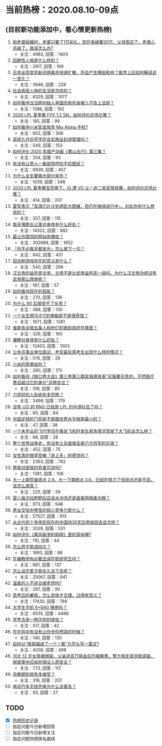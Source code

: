 # 当前热榜：2020.08.10-09点
## (目前新功能添加中，看心情更新热榜)
1. [和老婆结婚时，老婆只要了1万彩礼，现在弟媳要20万，父母答应了，老婆心态崩了，我该怎么办?](https://www.zhihu.com/question/412575928)
    * 关注：4983, 回答：1403
2. [回避性人格是什么样的？](https://www.zhihu.com/question/412154471)
    * 关注：2817, 回答：189
3. [日本出现变异新冠病毒并快速扩散，将会产生哪些影响？医学上应如何解读这一变化？](https://www.zhihu.com/question/412985012)
    * 关注：3946, 回答：228
4. [社会底层人物的生活是怎样的？](https://www.zhihu.com/question/300318574)
    * 关注：8329, 回答：1077
5. [如何看待当当网创始人李国庆和俞渝被儿子告上法庭？](https://www.zhihu.com/question/413097095)
    * 关注：1386, 回答：192
6. [2020 LPL 夏季赛 FPX 1:2 SN，如何评价这场比赛？](https://www.zhihu.com/question/413113494)
    * 关注：185, 回答：99
7. [如何看待小米官宣放弃 Mix Alpha 手机?](https://www.zhihu.com/question/413004714)
    * 关注：653, 回答：306
8. [高校九月份开学还会实施全封闭管理吗？](https://www.zhihu.com/question/405425776)
    * 关注：549, 回答：153
9. [如何评价 2020 年国产动画《雾山五行》第三集？](https://www.zhihu.com/question/413050114)
    * 关注：254, 回答：93
10. [有没有让旁人一看就惊呼的手机壁纸？](https://www.zhihu.com/question/372339608)
    * 关注：6939, 回答：457
11. [为什么女生要做大部分家务？](https://www.zhihu.com/question/287441924)
    * 关注：1039, 回答：348
12. [2020 LPL 夏季赛宝蓝换下，iG 遭 VG 让一追二收官常规赛，如何评价这场比赛？](https://www.zhihu.com/question/413062612)
    * 关注：414, 回答：207
13. [雷军表示「澎湃芯片计划遇巨大困难，但仍在继续进行中」，对此你有什么想说的？](https://www.zhihu.com/question/413045659)
    * 关注：357, 回答：115
14. [每天慢跑五公里对身体有什么好处？](https://www.zhihu.com/question/27857046)
    * 关注：14322, 回答：882
15. [最让你震惊的网站有哪些？](https://www.zhihu.com/question/20030360)
    * 关注：302688, 回答：1652
16. [「你不必每天都发光」怎么接下一句？](https://www.zhihu.com/question/412123237)
    * 关注：642, 回答：431
17. [回合制游戏存在的意义是什么？](https://www.zhihu.com/question/412177762)
    * 关注：540, 回答：266
18. [汉文帝的谥号是文帝，文帝不是比武帝谥号高一级吗，为什么汉文帝功绩没有武帝那么辉煌呢？](https://www.zhihu.com/question/411216018)
    * 关注：167, 回答：57
19. [如何看待现在的孤影？](https://www.zhihu.com/question/270022922)
    * 关注：270, 回答：136
20. [为什么 90 后接受不了斥责？](https://www.zhihu.com/question/273909661)
    * 关注：388, 回答：130
21. [一个女生用15.6寸的电脑是不是很奇怪？](https://www.zhihu.com/question/402752355)
    * 关注：1671, 回答：1281
22. [谁能告诉我五条人和他们的歌到底好在哪里？](https://www.zhihu.com/question/412186771)
    * 关注：326, 回答：160
23. [裸睡对身体有什么好处？](https://www.zhihu.com/question/19609625)
    * 关注：12403, 回答：1003
24. [公务员事业单位面试，考官最反感考生出现什么样的情况？](https://www.zhihu.com/question/411053820)
    * 关注：576, 回答：28
25. [小米的质量如何？](https://www.zhihu.com/question/412368835)
    * 关注：260, 回答：175
26. [如何看待《脱口秀大会》第三季第三期梁海源发表“买猫要买贵的，不然医疗费会超过它的身价”这种言论？](https://www.zhihu.com/question/412684061)
    * 关注：106, 回答：85
27. [力学好的人到底有多恐怖？](https://www.zhihu.com/question/396642908)
    * 关注：3499, 回答：179
28. [没有 UZI 的 RNG 已经是 LPL 的中游队伍了吗？](https://www.zhihu.com/question/388889883)
    * 关注：80, 回答：64
29. [中国足球的门将是不是跟世界水平相差最小的？](https://www.zhihu.com/question/409596507)
    * 关注：47, 回答：38
30. [一个未毕业的飞行学员在乘坐飞机时发生紧急情况驾驶了大飞机会怎么样？](https://www.zhihu.com/question/410528360)
    * 关注：66, 回答：28
31. [整个世界战争史，有没有士兵直接击毙己方将军的记录？](https://www.zhihu.com/question/278660130)
    * 关注：452, 回答：75
32. [女性真的很享受被「宠上天」的感觉吗？](https://www.zhihu.com/question/400930291)
    * 关注：2363, 回答：762
33. [熬夜对皮肤的危害可逆吗?](https://www.zhihu.com/question/355037169)
    * 关注：1381, 回答：106
34. [大一上期荒废绩点 2.9，大一下期绩点 3.6，已经在努力了但绩点还是不高，该怎么提高？](https://www.zhihu.com/question/407342164)
    * 关注：225, 回答：59
35. [婴儿每次拉粑粑后应该水冲洗还是直接用棉柔巾擦？](https://www.zhihu.com/question/344103720)
    * 关注：973, 回答：548
36. [男女交往中男性的核心竞争力是什么？](https://www.zhihu.com/question/23513628)
    * 关注：57527, 回答：913
37. [从古代抓个皇帝到现在的中国待30天后再放回去会怎样？](https://www.zhihu.com/question/404855848)
    * 关注：2026, 回答：531
38. [如何评价《乘风破浪的姐姐》里的袁咏琳?](https://www.zhihu.com/question/403144295)
    * 关注：110, 回答：44
39. [怎么样才能进四大？](https://www.zhihu.com/question/24566180)
    * 关注：1693, 回答：88
40. [在编教师有必要去读在职研究生吗？](https://www.zhihu.com/question/371555740)
    * 关注：681, 回答：137
41. [怎么谈恋爱才能长久谈下去呢？](https://www.zhihu.com/question/30616492)
    * 关注：25067, 回答：941
42. [温柔的人不适合做老师吗?](https://www.zhihu.com/question/405647264)
    * 关注：287, 回答：90
43. [高考后的暑假，怎么安排才合理、过得有意义？](https://www.zhihu.com/question/31284169)
    * 关注：17430, 回答：799
44. [大学生手机 6+64G 够用吗？](https://www.zhihu.com/question/398874890)
    * 关注：6535, 回答：4488
45. [学考古是一种怎样的体验？](https://www.zhihu.com/question/58925072)
    * 关注：517, 回答：42
46. [在吃鸡中有没有让你令你想哭的时候？](https://www.zhihu.com/question/408325055)
    * 关注：140, 回答：130
47. [如何以“我穿越成了一个丫鬟”为开头写一篇文?](https://www.zhihu.com/question/353294539)
    * 关注：4038, 回答：499
48. [河北 12 岁女孩被绑架，父亲送百万赎金后仍被撕票，警方带走其邻居调查，绑架案中应如何保证人质安全？](https://www.zhihu.com/question/413028905)
    * 关注：773, 回答：117
49. [孕晚期到底有多难受？](https://www.zhihu.com/question/402891668)
    * 关注：316, 回答：207
50. [电动汽车无线充电为什么没普及？](https://www.zhihu.com/question/40497463)
    * 关注：93, 回答：27
## TODO
* [x] [热榜历史记录](hot_history/AllHot.md)
* [ ] 指定问题今日新增回答
* [ ] 指定问题今日新增关注
* [ ] 指定问题热榜排名曲线
